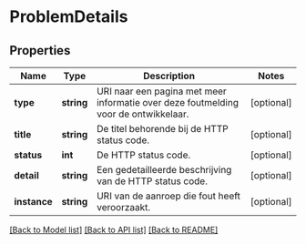 # ProblemDetails

## Properties
Name | Type | Description | Notes
------------ | ------------- | ------------- | -------------
**type** | **string** | URI naar een pagina met meer informatie over deze foutmelding voor de ontwikkelaar. | [optional] 
**title** | **string** | De titel behorende bij de HTTP status code. | [optional] 
**status** | **int** | De HTTP status code. | [optional] 
**detail** | **string** | Een gedetailleerde beschrijving van de HTTP status code. | [optional] 
**instance** | **string** | URI van de aanroep die fout heeft veroorzaakt. | [optional] 

[[Back to Model list]](../../README.md#documentation-for-models) [[Back to API list]](../../README.md#documentation-for-api-endpoints) [[Back to README]](../../README.md)

